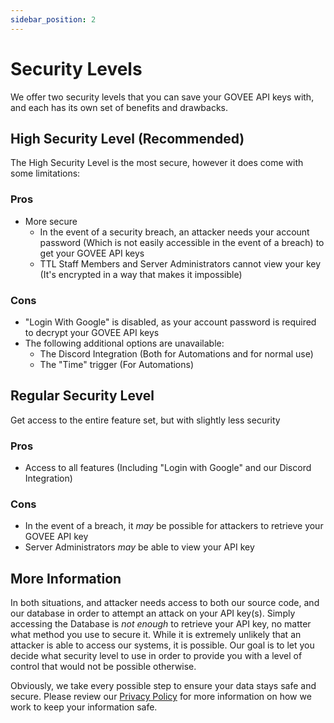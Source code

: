 ```yaml
---
sidebar_position: 2
---
```



# Security Levels

We offer two security levels that you can save your GOVEE API keys with, and each has its own set of benefits and drawbacks. 

## High Security Level (Recommended)

The High Security Level is the most secure, however it does come with some limitations:

### Pros
- More secure
  - In the event of a security breach, an attacker needs your account password (Which is not easily accessible in the event of a breach) to get your GOVEE API keys
  - TTL Staff Members and Server Administrators cannot view your key (It's encrypted in a way that makes it impossible)

### Cons
- "Login With Google" is disabled, as your account password is required to decrypt your GOVEE API keys
- The following additional options are unavailable: 
  - The Discord Integration (Both for Automations and for normal use)
  - The "Time" trigger (For Automations)

## Regular Security Level

Get access to the entire feature set, but with slightly less security

### Pros
- Access to all features (Including "Login with Google" and our Discord Integration)

### Cons
- In the event of a breach, it _may_ be possible for attackers to retrieve your GOVEE API key
- Server Administrators _may_ be able to view your API key

## More Information

In both situations, and attacker needs access to both our source code, and our database in order to attempt an attack on your API key(s). Simply accessing the Database is _not enough_ to retrieve your API key, no matter what method you use to secure it. While it is extremely unlikely that an attacker is able to access our systems, it is possible. Our goal is to let you decide what security level to use in order to provide you with a level of control that would not be possible otherwise.

Obviously, we take every possible step to ensure your data stays safe and secure. Please review our [Privacy Policy](https://govee.tinkertechlab.com/legal/privacy-policy) for more information on how we work to keep your information safe.